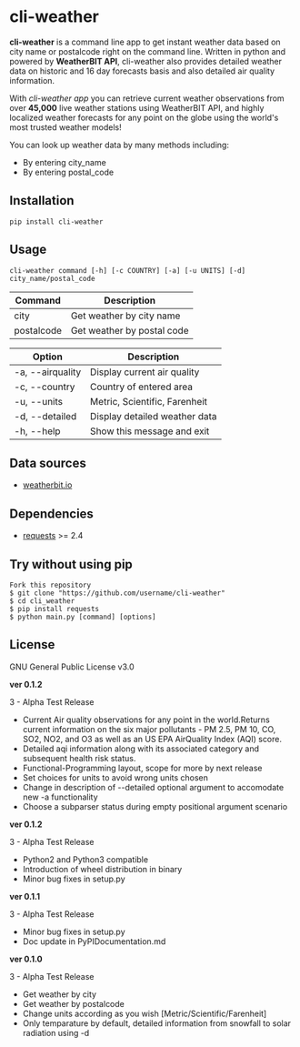 # cli-weather

**cli-weather** is a command line app to get instant weather data based on city name or postalcode right on the command line.
Written in python and powered by **WeatherBIT API**, cli-weather also provides detailed weather data on historic and 16 day forecasts basis and also detailed air quality information.

With *cli-weather app* you can retrieve current weather observations from over **45,000** live weather stations using WeatherBIT API, and highly localized weather forecasts for any point on the globe using the world's most trusted weather models!

You can look up weather data by many methods including:
- By entering city_name
- By entering postal_code

## Installation

```
pip install cli-weather
```

## Usage

```
cli-weather command [-h] [-c COUNTRY] [-a] [-u UNITS] [-d] city_name/postal_code
```

|Command         | Description                   |
|----------------|-------------------------------|
|city            | Get weather by city name      |
|postalcode      | Get weather by postal code    |

|Option          | Description                   |
|----------------|-------------------------------|
|-a, --airquality| Display current air quality   |
|-c, --country   | Country of entered area       |
|-u, --units     | Metric, Scientific, Farenheit |
|-d, --detailed  | Display detailed weather data |
|-h, --help      | Show this message and exit    |

## Data sources

* [weatherbit.io](https://weatherbit.io/)

## Dependencies

* [requests](http://docs.python-requests.org/en/latest/) >= 2.4

## Try without using pip

```
Fork this repository
$ git clone "https://github.com/username/cli-weather"
$ cd cli_weather
$ pip install requests
$ python main.py [command] [options]

```

## License

GNU General Public License v3.0

**ver 0.1.2**

3 - Alpha Test Release
- Current Air quality observations for any point in the world.Returns current information on the six major pollutants - PM 2.5, PM 10, CO, SO2, NO2, and O3 as well as an US EPA AirQuality Index (AQI) score.
- Detailed aqi information along with its associated category and subsequent health risk status.
- Functional-Programming layout, scope for more by next release
- Set choices for units to avoid wrong units chosen
- Change in description of --detailed optional argument to accomodate new -a functionality
- Choose a subparser status during empty positional argument scenario

**ver 0.1.2**

3 - Alpha Test Release
- Python2 and Python3 compatible
- Introduction of wheel distribution in binary
- Minor bug fixes in setup.py

**ver 0.1.1**

3 - Alpha Test Release
- Minor bug fixes in setup.py
- Doc update in PyPIDocumentation.md

**ver 0.1.0**

3 - Alpha Test Release
- Get weather by city
- Get weather by postalcode
- Change units according as you wish [Metric/Scientific/Farenheit]
- Only temparature by default, detailed information from snowfall to solar radiation using -d

